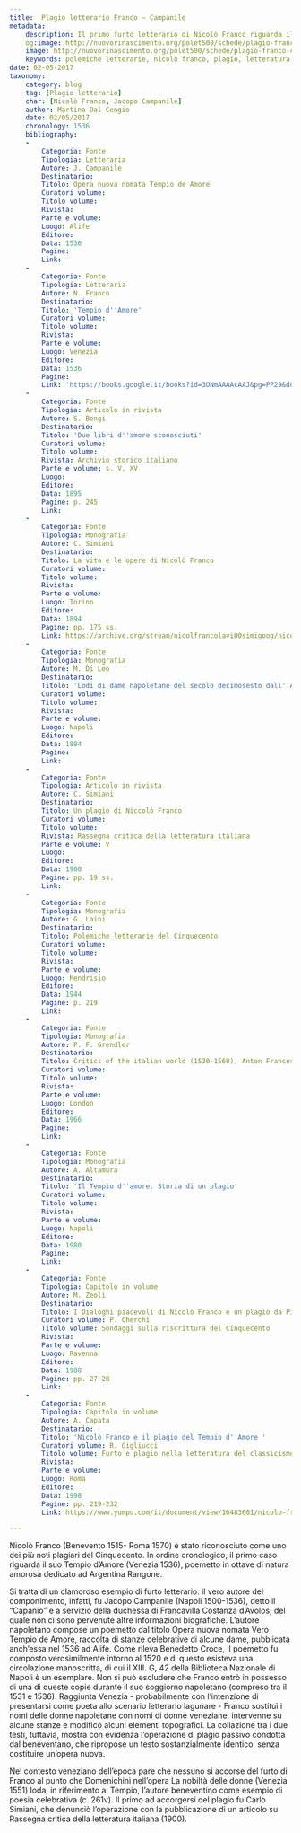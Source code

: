 ```yaml
---
title:  Plagio letterario Franco – Campanile 
metadata:
	description: Il primo furto letterario di Nicolò Franco riguarda il Tempio de Amore (Venezia 1536), plagio dell'omonima opera del napoletano Jacopo Campanile (1500-1536).
	og:image: http://nuovorinascimento.org/polet500/schede/plagio-franco-campanile/banner-fb.jpg
	image: http://nuovorinascimento.org/polet500/schede/plagio-franco-campanile/banner-fb.jpg
	keywords: polemiche letterarie, nicolò franco, plagio, letteratura cinquecento
date: 02-05-2017
taxonomy:
	category: blog
    tag: [Plagio letterario]
    char: [Nicolò Franco, Jacopo Campanile]
    author: Martina Dal Cengio 
    date: 02/05/2017
    chronology: 1536
    bibliography:
	-
	    Categoria: Fonte
	    Tipologia: Letteraria
	    Autore: J. Campanile
	    Destinatario: 
	    Titolo: Opera nuova nomata Tempio de Amore
	    Curatori volume: 
	    Titolo volume: 
	    Rivista: 
	    Parte e volume: 
	    Luogo: Alife
	    Editore: 
	    Data: 1536
	    Pagine: 
	    Link: 
	-
	    Categoria: Fonte
	    Tipologia: Letteraria
	    Autore: N. Franco
	    Destinatario: 
	    Titolo: 'Tempio d''Amore'
	    Curatori volume: 
	    Titolo volume: 
	    Rivista: 
	    Parte e volume: 
	    Luogo: Venezia 
	    Editore: 
	    Data: 1536
	    Pagine: 
	    Link: 'https://books.google.it/books?id=3ONmAAAAcAAJ&pg=PP29&dq=tempio+di+amore+nicol%C3%B2+franco&hl=it&sa=X&ved=0ahUKEwjf_Obwq_7SAhUB0hoKHX9UBl0Q6AEIJjAC#v=onepage&q=tempio%20d''amore%20&f=false'
	-
	    Categoria: Fonte
	    Tipologia: Articolo in rivista
	    Autore: S. Bongi 
	    Destinatario: 
	    Titolo: 'Due libri d''amore sconosciuti'
	    Curatori volume: 
	    Titolo volume: 
	    Rivista: Archivio storico italiano 
	    Parte e volume: s. V, XV
	    Luogo: 
	    Editore: 
	    Data: 1895
	    Pagine: p. 245
	    Link: 
	-
	    Categoria: Fonte
	    Tipologia: Monografia
	    Autore: C. Simiani
	    Destinatario: 
	    Titolo: La vita e le opere di Nicolò Franco
	    Curatori volume: 
	    Titolo volume: 
	    Rivista: 
	    Parte e volume: 
	    Luogo: Torino
	    Editore: 
	    Data: 1894
	    Pagine: pp. 175 ss. 
	    Link: https://archive.org/stream/nicolfrancolavi00simigoog/nicolfrancolavi00simigoog_djvu.txt
	-
	    Categoria: Fonte
	    Tipologia: Monografia
	    Autore: M. Di Leo
	    Destinatario: 
	    Titolo: 'Lodi di dame napoletane del secolo decimosesto dall''Amor prigioniero; con notizie ed estratti di altri poemetti sincroni di simile argomento a cura di G. Ceci e B. Croce,'
	    Curatori volume: 
	    Titolo volume: 
	    Rivista: 
	    Parte e volume: 
	    Luogo: Napoli
	    Editore: 
	    Data: 1894
	    Pagine: 
	    Link: 
	-
	    Categoria: Fonte
	    Tipologia: Articolo in rivista
	    Autore: C. Simiani
	    Destinatario: 
	    Titolo: Un plagio di Niccolò Franco 
	    Curatori volume: 
	    Titolo volume: 
	    Rivista: Rassegna critica della letteratura italiana 
	    Parte e volume: V
	    Luogo: 
	    Editore: 
	    Data: 1900
	    Pagine: pp. 19 ss. 
	    Link: 
	-
	    Categoria: Fonte
	    Tipologia: Monografia
	    Autore: G. Laini
	    Destinatario: 
	    Titolo: Polemiche letterarie del Cinquecento
	    Curatori volume: 
	    Titolo volume: 
	    Rivista: 
	    Parte e volume: 
	    Luogo: Mendrisio 
	    Editore: 
	    Data: 1944
	    Pagine: p. 219
	    Link: 
	-
	    Categoria: Fonte
	    Tipologia: Monografia 
	    Autore: P. F. Grendler
	    Destinatario: 
	    Titolo: Critics of the italian world (1530-1560), Anton Francesco Doni, Nicolò Franco and Ortesi Lando
	    Curatori volume: 
	    Titolo volume: 
	    Rivista: 
	    Parte e volume: 
	    Luogo: London
	    Editore: 
	    Data: 1966
	    Pagine: 
	    Link: 
	-
	    Categoria: Fonte
	    Tipologia: Monografia
	    Autore: A. Altamura
	    Destinatario: 
	    Titolo: 'Il Tempio d''amore. Storia di un plagio'
	    Curatori volume: 
	    Titolo volume: 
	    Rivista: 
	    Parte e volume: 
	    Luogo: Napoli
	    Editore: 
	    Data: 1980
	    Pagine: 
	    Link: 
	-
	    Categoria: Fonte
	    Tipologia: Capitolo in volume
	    Autore: M. Zeoli
	    Destinatario: 
	    Titolo: I Dialoghi piacevoli di Nicolò Franco e un plagio da Pietro Montefalchio
	    Curatori volume: P. Cherchi
	    Titolo volume: Sondaggi sulla riscrittura del Cinquecento
	    Rivista: 
	    Parte e volume: 
	    Luogo: Ravenna
	    Editore: 
	    Data: 1988
	    Pagine: pp. 27-28
	    Link: 
	-
	    Categoria: Fonte
	    Tipologia: Capitolo in volume
	    Autore: A. Capata
	    Destinatario: 
	    Titolo: 'Nicolò Franco e il plagio del Tempio d''Amore '
	    Curatori volume: R. Gigliucci 
	    Titolo volume: Furto e plagio nella letteratura del classicismo
	    Rivista: 
	    Parte e volume: 
	    Luogo: Roma
	    Editore: 
	    Data: 1998
	    Pagine: pp. 219-232
	    Link: https://www.yumpu.com/it/document/view/16483601/nicolo-franco-e-il-plagio-del-tempio-damore-italianistica-e-

---
```

Nicolò Franco (Benevento 1515- Roma 1570) è stato riconosciuto come uno dei più noti plagiari del Cinquecento. In ordine cronologico, il primo caso riguarda il suo Tempio d’Amore (Venezia 1536), poemetto in ottave di natura amorosa dedicato ad Argentina Rangone. 

Si tratta di un clamoroso esempio di furto letterario: il vero autore del componimento, infatti, fu Jacopo Campanile (Napoli 1500-1536), detto il “Capanio” e a servizio della duchessa di Francavilla Costanza d’Avolos, del quale non ci sono pervenute altre informazioni biografiche. L’autore napoletano compose un poemetto dal titolo Opera nuova nomata Vero Tempio de Amore, raccolta di stanze celebrative di alcune dame, pubblicata anch’essa nel 1536 ad Alife. Come rileva Benedetto Croce, il poemetto fu composto verosimilmente intorno al 1520 e di questo esisteva una circolazione manoscritta, di cui il XIII. G, 42 della Biblioteca Nazionale di Napoli è un esemplare. Non si può escludere che Franco entrò in possesso di una di queste copie durante il suo soggiorno napoletano (compreso tra il 1531 e 1536). Raggiunta Venezia - probabilmente con l’intenzione di presentarsi come poeta allo scenario letterario lagunare - Franco sostituì i nomi delle donne napoletane con nomi di donne veneziane, intervenne su alcune stanze e modificò alcuni elementi topografici. La collazione tra i due testi, tuttavia, mostra con evidenza l’operazione di plagio passivo condotta dal beneventano, che ripropose un testo sostanzialmente identico, senza costituire un’opera nuova. 

Nel contesto veneziano dell’epoca pare che nessuno si accorse del furto di Franco al punto che Domenichini nell’opera La nobiltà delle donne (Venezia 1551) loda, in riferimento al Tempio, l’autore beneventino come esempio di poesia celebrativa (c. 261v). Il primo ad accorgersi del plagio fu Carlo Simiani, che denunciò l’operazione con la pubblicazione di un articolo su Rassegna critica della letteratura italiana (1900). 

